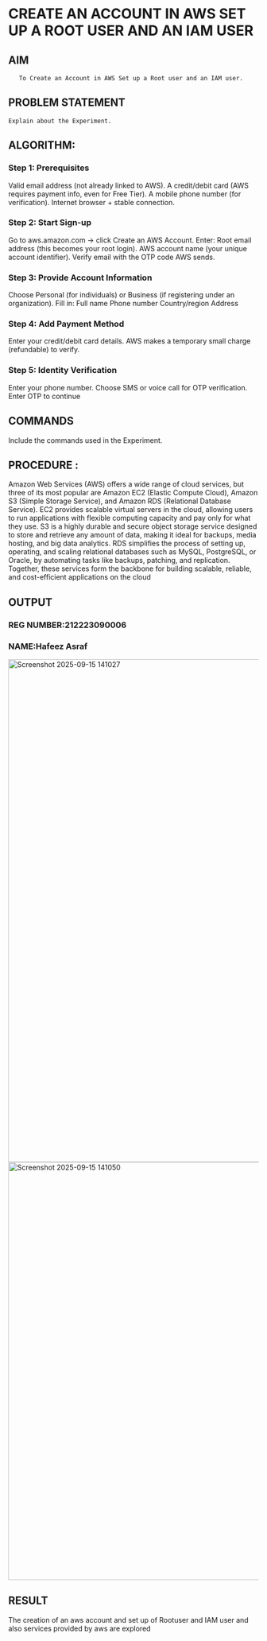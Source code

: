  # CREATE AN  ACCOUNT IN AWS SET UP A ROOT USER AND AN IAM USER 
  ## AIM
       To Create an Account in AWS Set up a Root user and an IAM user.
## PROBLEM STATEMENT
    Explain about the Experiment.

## ALGORITHM:
### Step 1: Prerequisites
Valid email address (not already linked to AWS).
A credit/debit card (AWS requires payment info, even for Free Tier).
A mobile phone number (for verification).
Internet browser + stable connection.
### Step 2: Start Sign-up
Go to aws.amazon.com
 → click Create an AWS Account.
Enter:
Root email address (this becomes your root login).
AWS account name (your unique account identifier).
Verify email with the OTP code AWS sends.
### Step 3: Provide Account Information
Choose Personal (for individuals) or Business (if registering under an organization).
Fill in:
Full name
Phone number
Country/region
Address
### Step 4: Add Payment Method
Enter your credit/debit card details.
AWS makes a temporary small charge (refundable) to verify.
### Step 5: Identity Verification
Enter your phone number.
Choose SMS or voice call for OTP verification.
Enter OTP to continue
## COMMANDS
Include the commands used in the Experiment.
## PROCEDURE :
Amazon Web Services (AWS) offers a wide range of cloud services, but three of its most popular are Amazon EC2 (Elastic Compute Cloud), Amazon S3 (Simple Storage Service), and Amazon RDS (Relational Database Service). EC2 provides scalable virtual servers in the cloud, allowing users to run applications with flexible computing capacity and pay only for what they use. S3 is a highly durable and secure object storage service designed to store and retrieve any amount of data, making it ideal for backups, media hosting, and big data analytics. RDS simplifies the process of setting up, operating, and scaling relational databases such as MySQL, PostgreSQL, or Oracle, by automating tasks like backups, patching, and replication. Together, these services form the backbone for building scalable, reliable, and cost-efficient applications on the cloud

## OUTPUT
### REG NUMBER:212223090006
### NAME:Hafeez Asraf
<img width="1850" height="1012" alt="Screenshot 2025-09-15 141027" src="https://github.com/user-attachments/assets/e0aa0d54-f74f-4b7a-8a87-91771b451e6b" />
 <img width="1851" height="841" alt="Screenshot 2025-09-15 141050" src="https://github.com/user-attachments/assets/2168c019-bdfa-489e-b2cd-3129f603e716" />

## RESULT
The creation of an aws account and set up of Rootuser and IAM user and also services provided by aws are explored 
 


